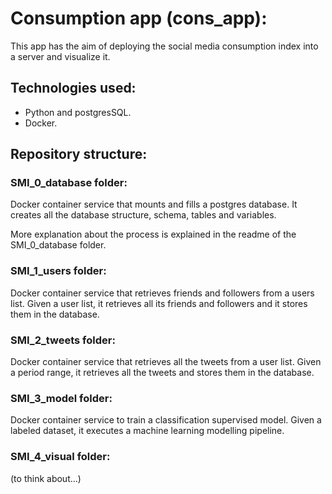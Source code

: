 # Consumption app (cons_app):

This app has the aim of deploying the social media consumption index into a server and visualize it.

## Technologies used:

 - Python and postgresSQL.
 - Docker.

## Repository structure:

### SMI_0_database folder:

Docker container service that mounts and fills a postgres database.
It creates all the database structure, schema, tables and variables.

More explanation about the process is explained in the readme of the SMI_0_database folder.

### SMI_1_users folder:

Docker container service that retrieves friends and followers from a users list.
Given a user list, it retrieves all its friends and followers and it stores them in the database.

### SMI_2_tweets folder:

Docker container service that retrieves all the tweets from a user list.
Given a period range, it retrieves all the tweets and stores them in the database.

### SMI_3_model folder:

Docker container service to train a classification supervised model.
Given a labeled dataset, it executes a machine learning modelling pipeline.

### SMI_4_visual folder:

(to think about...)
 
